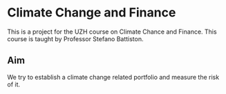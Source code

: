 # Climate Change and Finance

This is a project for the UZH course on Climate Chance and Finance. This course is taught by Professor Stefano Battiston.

## Aim
We try to establish a climate change related portfolio and measure the risk of it.